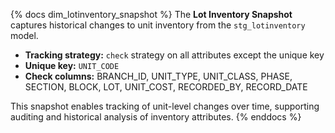 {% docs dim_lotinventory_snapshot %}
The **Lot Inventory Snapshot** captures historical changes to unit inventory
from the `stg_lotinventory` model.

- **Tracking strategy:** `check` strategy on all attributes except the unique key  
- **Unique key:** `UNIT_CODE`  
- **Check columns:** BRANCH_ID, UNIT_TYPE, UNIT_CLASS, PHASE, SECTION, BLOCK, LOT, UNIT_COST, RECORDED_BY, RECORD_DATE  

This snapshot enables tracking of unit-level changes over time, supporting
auditing and historical analysis of inventory attributes.
{% enddocs %}
